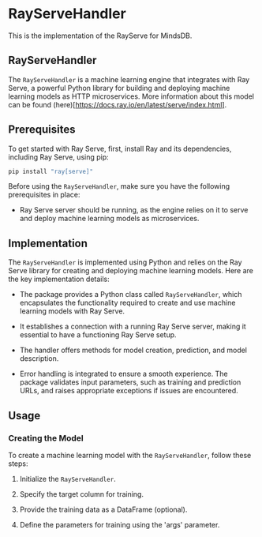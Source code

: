# RayServeHandler 
This is the implementation of the RayServe for MindsDB.

## RayServeHandler 

The `RayServeHandler` is a machine learning engine that integrates with Ray Serve, a powerful Python library for building and deploying machine learning models as HTTP microservices. More information about this model can be found (here)[https://docs.ray.io/en/latest/serve/index.html].

## Prerequisites

To get started with Ray Serve, first, install Ray and its dependencies, including Ray Serve, using pip:

```bash
pip install "ray[serve]"
```

Before using the `RayServeHandler`, make sure you have the following prerequisites in place:

- Ray Serve server should be running, as the engine relies on it to serve and deploy machine learning models as microservices.

## Implementation

The `RayServeHandler` is implemented using Python and relies on the Ray Serve library for creating and deploying machine learning models. Here are the key implementation details:

- The package provides a Python class called `RayServeHandler`, which encapsulates the functionality required to create and use machine learning models with Ray Serve.

- It establishes a connection with a running Ray Serve server, making it essential to have a functioning Ray Serve setup.

- The handler offers methods for model creation, prediction, and model description.

- Error handling is integrated to ensure a smooth experience. The package validates input parameters, such as training and prediction URLs, and raises appropriate exceptions if issues are encountered.

## Usage

### Creating the Model

To create a machine learning model with the `RayServeHandler`, follow these steps:

1. Initialize the `RayServeHandler`.

2. Specify the target column for training.

3. Provide the training data as a DataFrame (optional).

4. Define the parameters for training using the 'args' parameter.
